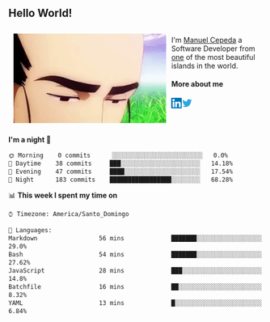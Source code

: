 <h2> Hello World!</h2>

<div style="display:inline-block">
<img alt="Ah, I see you're a man of culture as well" align="left" width="60%" style="margin: 10px" src="https://raw.githubusercontent.com/mecm1993/mecm1993/master/assets/background.gif">

I'm [Manuel Cepeda](https://manuelcepeda.dev) a Software Developer from [one](https://en.wikipedia.org/wiki/Dominican_Republic) of the most beautiful islands in the world.

#### More about me

<a href="https://www.linkedin.com/in/manuel-cepeda-0336a999/">
  <img align="left" alt="Manuel Cepeda | LinkedIn" width="21px" src="https://raw.githubusercontent.com/mecm1993/mecm1993/master/assets/linkedin.svg" />
</a>
<a href="https://twitter.com/mecm1993">
  <img align="left" alt="Manuel Cepeda | Twitter" width="21px" src="https://raw.githubusercontent.com/mecm1993/mecm1993/master/assets/twitter.svg" />
</a>
<br />
<br />
</div>

<!--START_SECTION:waka-->
**I'm a night 🦉** 

```text
🌞 Morning    0 commits      ░░░░░░░░░░░░░░░░░░░░░░░░░   0.0% 
🌆 Daytime    38 commits     ███░░░░░░░░░░░░░░░░░░░░░░   14.18% 
🌃 Evening    47 commits     ████░░░░░░░░░░░░░░░░░░░░░   17.54% 
🌙 Night      183 commits    █████████████████░░░░░░░░   68.28%

```


📊 **This week I spent my time on** 

```text
⌚︎ Timezone: America/Santo_Domingo

💬 Languages: 
Markdown                 56 mins             ███████░░░░░░░░░░░░░░░░░░   29.0% 
Bash                     54 mins             ███████░░░░░░░░░░░░░░░░░░   27.62% 
JavaScript               28 mins             ███░░░░░░░░░░░░░░░░░░░░░░   14.8% 
Batchfile                16 mins             ██░░░░░░░░░░░░░░░░░░░░░░░   8.32% 
YAML                     13 mins             █░░░░░░░░░░░░░░░░░░░░░░░░   6.84%

```


<!--END_SECTION:waka-->